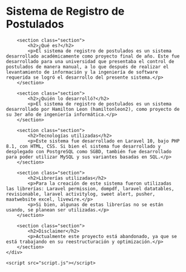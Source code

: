 <!DOCTYPE html>
<html lang="es">
<head>
    <meta charset="UTF-8">
    <meta name="viewport" content="width=device-width, initial-scale=1.0">
    <title>Sistema de Registro de Postulados</title>
    <link rel="stylesheet" href="styles.css">
</head>
<style>
.container {
    max-width: 800px;
    margin: 0 auto;
    padding: 20px;
}

.section {
    margin-bottom: 30px;
}

h2 {
    font-size: 24px;
    margin-bottom: 10px;
}

p {
    line-height: 1.5;
}
</style>
<body>
    <div class="container">
        <h1>Sistema de Registro de Postulados</h1>

        <section class="section">
            <h2>¿Qué es?</h2>
            <p>El sistema de registro de postulados es un sistema desarrollado académicamente como proyecto final de año. Este fue desarrollado para una universidad que presentaba el control de postulados de manera manual, a lo que después de realizar el levantamiento de información y la ingeniería de software requerida se logró el desarrollo del presente sistema.</p>
        </section>

        <section class="section">
            <h2>¿Quién lo desarrolló?</h2>
            <p>El sistema de registro de postulados es un sistema desarrollado por Hamilton Leon (hamiltonleon2), como proyecto de su 3er año de ingeniería informática.</p>
        </section>

        <section class="section">
            <h2>Tecnologías utilizadas</h2>
            <p>Este sistema fue desarrollado en Laravel 10, bajo PHP 8.1, con HTML, CSS. Si bien el sistema fue desarrollado y desplegado con PostgreSQL como SGBD, también fue desarrollado para poder utilizar MySQL y sus variantes basadas en SQL.</p>
        </section>

        <section class="section">
            <h2>Librerías utilizadas</h2>
            <p>Para la creación de este sistema fueron utilizadas las librerías: Laravel permission, dompdf, laravel datatables, revisionable, laravel activitylog, sweet alert, pusher, maatwebsite excel, livewire.</p>
            <p>Si bien, algunas de estas librerías no se están usando, se planean ser utilizadas.</p>
        </section>

        <section class="section">
            <h2>Disclaimer</h2>
            <p>Actualmente este proyecto está abandonado, ya que se está trabajando en su reestructuración y optimización.</p>
        </section>
    </div>

    <script src="script.js"></script>
</body>
</html>
